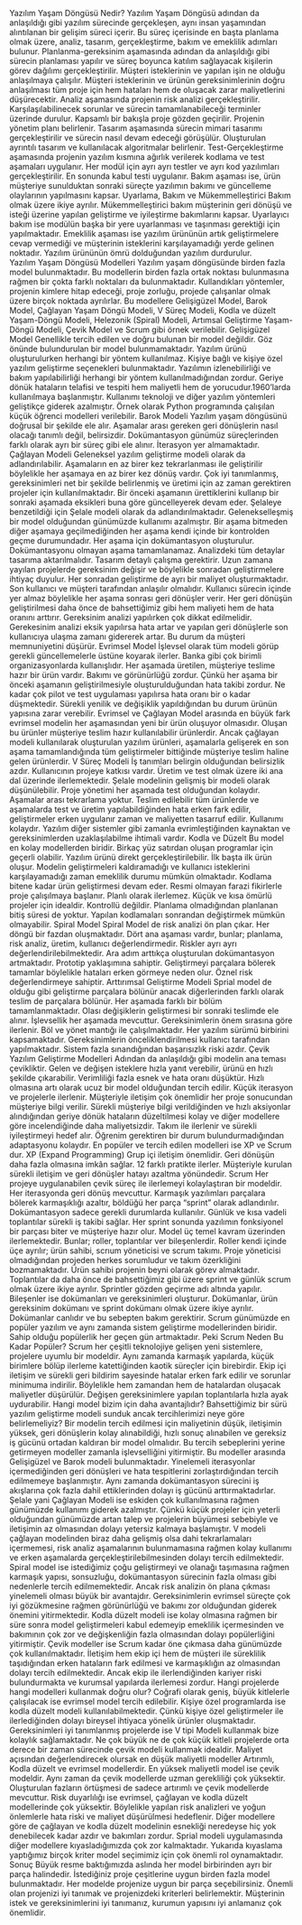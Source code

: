 Yazılım Yaşam Döngüsü Nedir?
Yazılım Yaşam Döngüsü adından da anlaşıldığı gibi yazılım sürecinde gerçekleşen, aynı insan yaşamından alıntılanan bir gelişim süreci içerir. Bu süreç içerisinde en başta planlama olmak üzere, analiz, tasarım, gerçekleştirme, bakım ve emeklilik adımları bulunur. 
Planlanma-gereksinim aşamasında adından da anlaşıldığı gibi sürecin planlaması yapılır ve süreç boyunca katılım sağlayacak kişilerin görev dağılımı gerçekleştirilir. Müşteri isteklerinin ve yapılan işin ne olduğu anlaşılmaya çalışılır. Müşteri isteklerinin ve ürünün gereksinimlerinin doğru anlaşılması tüm proje için hem hataları hem de oluşacak zarar maliyetlerini düşürecektir.
Analiz aşamasında projenin risk analizi gerçekleştirilir. Karşılaşılabilinecek sorunlar ve sürecin tamamlanabileceği terminler üzerinde durulur. Kapsamlı bir bakışla proje gözden geçirilir. Projenin yönetim planı belirlenir.
Tasarım aşamasında sürecin mimari tasarımı gerçekleştirilir ve sürecin nasıl devam edeceği görüşülür. Oluşturulan ayrıntılı tasarım ve kullanılacak algoritmalar belirlenir.
Test-Gerçekleştirme aşamasında projenin yazılım kısmına ağırlık verilerek kodlama ve test aşamaları uygulanır. Her modül için ayrı ayrı testler ve ayrı kod yazılımları gerçekleştirilir. En sonunda kabul testi uygulanır.
Bakım aşaması ise, ürün müşteriye sunulduktan sonraki süreçte yazılımın bakımı ve güncelleme olaylarının yapılmasını kapsar. Uyarlama, Bakım ve Mükemmelleştirici Bakım olmak üzere ikiye ayrılır. Mükemmelleştirici bakım müşterinin geri dönüşü ve isteği üzerine yapılan geliştirme ve iyileştirme bakımlarını kapsar. Uyarlayıcı bakım ise modülün başka bir yere uyarlanması ve taşınması gerektiği için yapılmaktadır.
Emeklilik aşaması ise yazılım ürününün artık geliştirmelere cevap vermediği ve müşterinin isteklerini karşılayamadığı yerde gelinen noktadır. Yazılım ürününün ömrü dolduğundan yazılım durdurulur.  
Yazılım Yaşam Döngüsü Modelleri
Yazılım yaşam döngüsünde birden fazla model bulunmaktadır. Bu modellerin birden fazla ortak noktası bulunmasına rağmen bir çokta farklı noktaları da bulunmaktadır. Kullandıkları yöntemler, projenin kimlere hitap edeceği, proje zorluğu, projede çalışanlar olmak üzere birçok noktada ayrılırlar. Bu modellere Gelişigüzel Model, Barok Model, Çağlayan Yaşam Döngü Modeli, V Süreç Modeli, Kodla ve düzelt Yaşam-Döngü Modeli, Helezonik (Spiral) Modeli, Artımsal Geliştirme Yaşam-Döngü Modeli, Çevik Model ve Scrum gibi örnek verilebilir.
Gelişigüzel Model
Genellikle tercih edilen ve doğru bulunan bir model değildir. Göz önünde bulundurulan bir model bulunmamaktadır.  Yazılım ürünü oluşturulurken herhangi bir yöntem kullanılmaz. Kişiye bağlı ve kişiye özel yazılım geliştirme seçenekleri bulunmaktadır. Yazılımın izlenebilirliği ve bakım yapılabilirliği herhangi bir yöntem kullanılmadığından zordur. Geriye dönük hataların telafisi ve tespiti hem maliyetli hem de yorucudur.1960’larda kullanılmaya başlanmıştır. Kullanımı teknoloji ve diğer yazılım yöntemleri geliştikçe giderek azalmıştır.
Örnek olarak Python programında çalışılan küçük öğrenci modelleri verilebilir.
Barok Modeli
Yazılım yaşam döngüsünü doğrusal bir şekilde ele alır. Aşamalar arası gereken geri dönüşlerin nasıl olacağı tanımlı değil, belirsizdir. Dokümantasyon günümüz süreçlerinden farklı olarak ayrı bir süreç gibi ele alınır. İterasyon yer almamaktadır.
Çağlayan Modeli
Geleneksel yazılım geliştirme modeli olarak da adlandırılabilir. Aşamaların en az birer kez tekrarlanması ile geliştirilir böylelikle her aşamaya en az birer kez dönüş vardır. Çok iyi tanımlanmış, gereksinimleri net bir şekilde belirlenmiş ve üretimi için az zaman gerektiren projeler için kullanılmaktadır. Bir önceki aşamanın ürettiklerini kullanıp bir sonraki aşamada eksikleri buna göre güncelleyerek devam eder. Şelaleye benzetildiği için Şelale modeli olarak da adlandırılmaktadır. Gelenekselleşmiş bir model olduğundan günümüzde kullanımı azalmıştır. Bir aşama bitmeden diğer aşamaya geçilmediğinden her aşama kendi içinde bir kontrolden geçme durumundadır. Her aşama için dokümantasyon oluşturulur. Dokümantasyonu olmayan aşama tamamlanamaz. Analizdeki tüm detaylar tasarıma aktarılmalıdır. Tasarım detaylı çalışma gerektirir. Uzun zamana yayılan projelerde gereksinim değişir ve böylelikle sonradan geliştirmelere ihtiyaç duyulur. Her sonradan geliştirme de ayrı bir maliyet oluşturmaktadır. Son kullanıcı ve müşteri tarafından anlaşılır olmalıdır. Kullanıcı sürecin içinde yer almaz böylelikle her aşama sonrası geri dönüşler verir. Her geri dönüşün geliştirilmesi daha önce de bahsettiğimiz gibi hem maliyeti hem de hata oranını arttırır. Gereksinim analizi yapılırken çok dikkat edilmelidir. Gerekesinim analizi eksik yapılırsa hata artar ve yapılan geri dönüşlerle son kullanıcıya ulaşma zamanı gidererek artar. Bu durum da müşteri memnuniyetini düşürür.
Evrimsel Model
İşlevsel olarak tüm modeli görüp gerekli güncellemelerle üstüne koyarak ilerler. Banka gibi çok birimli organizasyonlarda kullanışlıdır. Her aşamada üretilen, müşteriye teslime hazır bir ürün vardır. Bakımı ve görünürlüğü zordur. Çünkü her aşama bir önceki aşamanın geliştirilmesiyle oluşturulduğundan hata takibi zordur. Ne kadar çok pilot ve test uygulaması yapılırsa hata oranı bir o kadar düşmektedir. Sürekli yenilik ve değişiklik yapıldığından bu durum ürünün yapısına zarar verebilir.
Evrimsel ve Çağlayan Model arasında en büyük fark evrimsel modelin her aşamasından yeni bir ürün oluşuyor olmasıdır. Oluşan bu ürünler müşteriye teslim hazır kullanılabilir ürünlerdir. Ancak çağlayan modeli kullanılarak oluşturulan yazılım ürünleri, aşamalarla gelişerek en son aşama tamamlandığında tüm geliştirmeler bittiğinde müşteriye teslim haline gelen ürünlerdir.
 V Süreç Modeli
İş tanımları belirgin olduğundan belirsizlik azdır. Kullanıcının projeye katkısı vardır. Üretim ve test olmak üzere iki ana dal üzerinde ilerlemektedir. Şelale modelinin gelişmiş bir modeli olarak düşünülebilir. Proje yönetimi her aşamada test olduğundan kolaydır. Aşamalar arası tekrarlama yoktur. Teslim edilebilir tüm ürünlerde ve aşamalarda test ve üretim yapılabildiğinden hata erken fark edilir, geliştirmeler erken uygulanır zaman ve maliyetten tasarruf edilir. Kullanımı kolaydır. Yazılım diğer sistemler gibi zamanla evrimleştiğinden kaynaktan ve gereksinimlerden uzaklaşılabilme ihtimali vardır.
Kodla ve Düzelt
Bu model en kolay modellerden biridir. Birkaç yüz satırdan oluşan programlar için geçerli olabilir. Yazılım ürünü direkt gerçekleştirilebilir. İlk başta ilk ürün oluşur. Modelin geliştirmeleri kaldıramadığı ve kullanıcı isteklerini karşılayamadığı zaman emeklilik durumu mümkün olmaktadır. Kodlama bitene kadar ürün geliştirmesi devam eder. Resmi olmayan farazi fikirlerle proje çalışılmaya başlanır. Planlı olarak ilerlemez. Küçük ve kısa ömürlü projeler için idealdir. Kontrollü değildir. Planlama olmadığından planlanan bitiş süresi de yoktur. Yapılan kodlamaları sonrandan değiştirmek mümkün olmayabilir.
Spiral Model
Spiral Model de risk analizi ön plan çıkar. Her döngü bir fazdan oluşmaktadır. Dört ana aşaması vardır, bunlar; planlama, risk analiz, üretim, kullanıcı değerlendirmedir. Riskler ayrı ayrı değerlendirilebilmektedir. Ara adım arttıkça oluşturulan dokümantasyon artmaktadır. Prototip yaklaşımına sahiptir. Geliştirmeyi parçalara bölerek tamamlar böylelikle hataları erken görmeye neden olur. Öznel risk değerlendirmeye sahiptir. 
Arttırımsal Geliştirme Modeli
Sprial model de olduğu gibi geliştirme parçalara bölünür anacak diğerlerinden farklı olarak teslim de parçalara bölünür. Her aşamada farklı bir bölüm tamamlanmaktadır. Olası değişiklerin geliştirmesi bir sonraki teslimde ele alınır. İşlevsellik her aşamada mevcuttur. Gereksinimlerin önem sırasına göre ilerlenir. Böl ve yönet mantığı ile çalışılmaktadır. Her yazılım sürümü birbirini kapsamaktadır. Gereksinimlerin önceliklendirilmesi kullanıcı tarafından yapılmaktadır. Sistem fazla sınandığından başarısızlık riski azdır.
Çevik Yazılım Geliştirme Modelleri
Adından da anlaşıldığı gibi modelin ana teması çevikliktir. Gelen ve değişen isteklere hızla yanıt verebilir, ürünü en hızlı şekilde çıkarabilir. Verimliliği fazla esnek ve hata oranı düşüktür. Hızlı olmasına artı olarak ucuz bir model olduğundan tercih edilir. Küçük iterasyon ve projelerle ilerlenir. Müşteriyle iletişim çok önemlidir her proje sonucundan müşteriye bilgi verilir. Sürekli müşteriye bilgi verildiğinden ve hızlı aksiyonlar alındığından geriye dönük hataların düzeltilmesi kolay ve diğer modellere göre incelendiğinde daha maliyetsizdir. Takım ile ilerlenir ve sürekli iyileştirmeyi hedef alır. Öğrenim gerektiren bir durum bulundurmadığından adaptasyonu kolaydır. En popüler ve tercih edilen modelleri ise XP ve Scrum dur.
XP (Expand Programming)
Grup içi iletişim önemlidir. Geri dönüşün daha fazla olmasına imkân sağlar. 12 farklı pratikte ilerler. Müşteriyle kurulan sürekli iletişim ve geri dönüşler hatayı azaltma yönündedir.
Scrum
Her projeye uygulanabilen çevik süreç ile ilerlemeyi kolaylaştıran bir modeldir. Her iterasyonda geri dönüş mevcuttur. Karmaşık yazılımları parçalara bölerek karmaşıklığı azaltır, böldüğü her parça “sprint” olarak adlandırılır. Dokümantasyon sadece gerekli durumlarda kullanılır. Günlük ve kısa vadeli toplantılar sürekli iş takibi sağlar. Her sprint sonunda yazılımın fonksiyonel bir parçası biter ve müşteriye hazır olur. Model üç temel kavram üzerinden ilerlemektedir. Bunlar; roller, toplantılar ver bileşenlerdir. Roller kendi içinde üçe ayrılır; ürün sahibi, scrıum yöneticisi ve scrum takımı. Proje yöneticisi olmadığından projeden herkes sorumludur ve takım özerkliğini bozmamaktadır. Ürün sahibi projenin beyni olarak görev almaktadır. Toplantılar da daha önce de bahsettiğimiz gibi üzere sprint ve günlük scrum olmak üzere ikiye ayrılır. Sprintler gözden geçirme adı altında yapılır. Bileşenler ise dokümanları ve gereksinimleri oluşturur.  Dokümanlar, ürün gereksinim dokümanı ve sprint dokümanı olmak üzere ikiye ayrılır. Dokümanlar canlıdır ve bu sebepten bakım gerektirir.
Scrum günümüzde en popüler yazılım ve aynı zamanda sistem geliştirme modellerinden biridir. Sahip olduğu popülerlik her geçen gün artmaktadır.
Peki Scrum Neden Bu Kadar Popüler? 
Scrum her çeşitli teknolojiye gelişen yeni sistemlere, projelere uyumlu bir modeldir. Aynı zamanda karmaşık yapılarda, küçük birimlere bölüp ilerleme katettiğinden kaotik süreçler için birebirdir. Ekip içi iletişim ve sürekli geri bildirim sayesinde hatalar erken fark edilir ve sorunlar minimuma indirilir. Böylelikle hem zamandan hem de hatalardan oluşacak maliyetler düşürülür. Değişen gereksinimlere yapılan toplantılarla hızla ayak uydurabilir.
Hangi model bizim için daha avantajlıdır?
Bahsettiğimiz bir sürü yazılım geliştirme modeli sunduk ancak tercihlerimizi neye göre belirlemeliyiz? 
Bir modelin tercih edilmesi için maliyetinin düşük, iletişimin yüksek, geri dönüşlerin kolay alınabildiği, hızlı sonuç alınabilen ve gereksiz iş gücünü ortadan kaldıran bir model olmalıdır. 
Bu tercih sebeplerini yerine getirmeyen modeller zamanla işlevselliğini yitirmiştir. Bu modeller arasında Gelişigüzel ve Barok modeli bulunmaktadır. Yinelemeli iterasyonlar içermediğinden geri dönüşleri ve hata tespitlerini zorlaştırdığından tercih edilmemeye başlanmıştır. Aynı zamanda dokümantasyon sürecini iş akışlarına çok fazla dahil ettiklerinden dolayı iş gücünü arttırmaktadırlar.
Şelale yani Çağlayan Modeli ise eskiden çok kullanılmasına rağmen günümüzde kullanımı giderek azalmıştır. Çünkü küçük projeler için yeterli olduğundan günümüzde artan talep ve projelerin büyümesi sebebiyle ve iletişimin az olmasından dolayı yetersiz kalmaya başlamıştır.
V modeli çağlayan modelinden biraz daha gelişmiş olsa dahi tekrarlamaları içermemesi, risk analiz aşamalarının bulunmamasına rağmen kolay kullanımı ve erken aşamalarda gerçekleştirilebilmesinden dolayı tercih edilmektedir.
Spiral model ise istediğimiz çoğu geliştirmeyi ve olanağı taşımasına rağmen karmaşık yapısı, sonsuzluğu, dokümantasyon sürecinin fazla olması gibi nedenlerle tercih edilmemektedir. Ancak risk analizin ön plana çıkması yinelemeli olması büyük bir avantajdır. 
Gereksinimlerin evrimsel süreçte çok iyi gözükmesine rağmen görünürlüğü ve bakımı zor olduğundan giderek önemini yitirmektedir.
Kodla düzelt modeli ise kolay olmasına rağmen bir süre sonra model geliştirmeleri kabul edemeyip emeklilik içermesinden ve bakımının çok zor ve değişkenliğin fazla olmasından dolayı popülerliğini yitirmiştir.
Çevik modeller ise Scrum kadar öne çıkmasa daha günümüzde çok kullanılmaktadır. İletişim hem ekip içi hem de müşteri ile süreklilik taşıdığından erken hataların fark edilmesi ve karmaşıklığın az olmasından dolayı tercih edilmektedir. Ancak ekip ile ilerlendiğinden kariyer riski bulundurmakta ve kurumsal yapılarda ilerlemesi zordur.
Hangi projelerde hangi modelleri kullanmak doğru olur?
Coğrafi olarak geniş, büyük kitlelerle çalışılacak ise evrimsel model tercih edilebilir.
Kişiye özel programlarda ise kodla düzelt modeli kullanılabilmektedir. Çünkü kişiye özel geliştirmeler ile ilerlediğinden dolayı bireysel ihtiyaca yönelik ürünler oluşmaktadır.
Gereksinimleri iyi tanımlanmış projelerde ise V tipi Modeli kullanmak bize kolaylık sağlamaktadır.
Ne çok büyük ne de çok küçük kitleli projelerde orta derece bir zaman sürecinde çevik modeli kullanmak idealdir.
Maliyet açısından değerlendirecek olursak en düşük maliyetli modeller Artırımlı, Kodla düzelt ve evrimsel modellerdir. En yüksek maliyetli model ise çevik modeldir.
Aynı zaman da çevik modellerde uzman gerekliliği çok yüksektir.
Oluşturulan fazların örtüşmesi de sadece artırımlı ve çevik modellerde mevcuttur.
Risk duyarlılığı ise evrimsel, çağlayan ve kodla düzelt modellerinde çok yüksektir. Böylelikle yapılan risk analizleri ve yoğun önlemlerle hata riski ve maliyet düşürülmesi hedeflenir.
Diğer modellere göre de çağlayan ve kodla düzelt modelinin esnekliği neredeyse hiç yok denebilecek kadar azdır ve bakımları zordur.
Sprial modeli uygulamasında diğer modellere kıyasladığımızda çok zor kalmaktadır.
Yukarıda kıyaslama yaptığımız birçok kriter model seçimimiz için çok önemli rol oynamaktadır.
Sonuç
Büyük resme baktığımızda aslında her model birbirinden ayrı  bir parça halindedir. İstediğiniz proje çeşitlerine uygun birden fazla model bulunmaktadır. Her modelde projenize uygun bir parça seçebilirsiniz. Önemli olan projenizi iyi tanımak ve projenizdeki kriterleri belirlemektir. Müşterinin istek ve gereksinimlerini iyi tanımanız, kurumun yapısını iyi anlamanız çok önemlidir.



